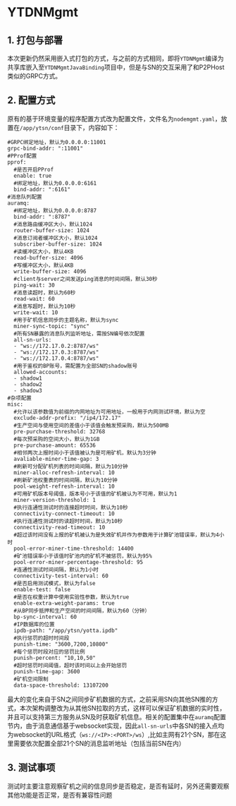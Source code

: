 # YTDNMgmt
## 1. 打包与部署
本次更新仍然采用嵌入式打包的方式，与之前的方式相同，即将`YTDNMgmt`编译为共享库嵌入至`YTDNMgmtJavaBinding`项目中，但是与SN的交互采用了和P2PHost类似的GRPC方式。

## 2. 配置方式
原有的基于环境变量的程序配置方式改为配置文件，文件名为`nodemgmt.yaml`，放置在`/app/ytsn/conf`目录下，内容如下：

```
#GRPC绑定地址，默认为0.0.0.0:11001
grpc-bind-addr: ":11001"
#PProf配置
pprof:
  #是否开启PProf
  enable: true
  #绑定地址，默认为0.0.0.0:6161
  bind-addr: ":6161"
#消息队列配置
auramq:
  #绑定地址，默认为0.0.0.0:8787
  bind-addr: ":8787"
  #消息路由缓冲区大小，默认1024
  router-buffer-size: 1024
  #消息订阅者缓冲区大小，默认1024
  subscriber-buffer-size: 1024
  #读缓冲区大小，默认4KB
  read-buffer-size: 4096
  #写缓冲区大小，默认4KB
  write-buffer-size: 4096
  #client与server之间发送ping消息的时间间隔，默认30秒
  ping-wait: 30
  #消息读超时，默认为60秒
  read-wait: 60
  #消息写超时，默认为10秒
  write-wait: 10
  #用于矿机信息同步的主题名称，默认为sync
  miner-sync-topic: "sync"
  #所有SN暴露的消息队列监听地址，需按SN编号依次配置
  all-sn-urls:
  - "ws://172.17.0.2:8787/ws"
  - "ws://172.17.0.3:8787/ws"
  - "ws://172.17.0.4:8787/ws"
  #用于鉴权的BP账号，需配置为全部SN的shadow账号
  allowed-accounts:
  - shadow1
  - shadow2
  - shadow3
#杂项配置
misc:
  #允许以该参数值为前缀的内网地址为可用地址，一般用于内网测试环境，默认为空
  exclude-addr-prefix: "/ip4/172.17"
  #生产空间与使用空间的差值小于该值会触发预采购，默认为500MB
  pre-purchase-threshold: 32768
  #每次预采购的空间大小，默认为1GB
  pre-purchase-amount: 65536
  #相邻两次上报时间小于该值被认为是可用矿机，默认为3分钟
  avaliable-miner-time-gap: 3
  #刷新可分配矿机列表的时间间隔，默认为10分钟
  miner-alloc-refresh-interval: 10
  #刷新矿池权重表的时间间隔，默认为10分钟
  pool-weight-refresh-interval: 10
  #可用矿机版本号阈值，版本号小于该值的矿机被认为不可用，默认为1
  miner-version-threshold: 1
  #执行连通性测试时的连接超时时间，默认为10秒
  connectivity-connect-timeout: 10
  #执行连通性测试时的读超时时间，默认为10秒
  connectivity-read-timeout: 10
  #超过该时间没有上报的矿机被认为是失效矿机并作为参数用于计算矿池错误率，默认为4小时
  pool-error-miner-time-threshold: 14400
  #矿池错误率小于该值时矿池内的矿机不被惩罚，默认为95%
  pool-error-miner-percentage-threshold: 95
  #连通性测试时间间隔，默认为1小时
  connectivity-test-interval: 60
  #是否启用测试模式，默认为false
  enable-test: false
  #是否在权重计算中使用实验性参数，默认为true
  enable-extra-weight-params: true
  #从BP同步抵押和生产空间的时间间隔，默认为60（分钟）
  bp-sync-interval: 60
  #IP数据库的位置
  ipdb-path: "/app/ytsn/yotta.ipdb"
  #执行惩罚的超时时间段
  punish-time: "3600,7200,10800"
  #每个惩罚时段对应的惩罚比例
  punish-percent: "10,10,50"
  #超时惩罚时间阈值，超时该时间以上会开始惩罚
  punish-time-gap: 3600
  #矿机空间限制
  data-space-threshold: 13107200
```
最大的变化来自于SN之间同步矿机数据的方式，之前采用SN向其他SN推的方式，本次架构调整改为从其他SN拉取的方式，这样可以保证矿机数据的实时性，并且可以支持第三方服务从SN及时获取矿机信息。相关的配置集中在`auramq`配置节内，由于消息通信基于websocket实现，因此`all-sn-urls`中各SN的接入点均为websocket的URL格式（`ws://<IP>:<PORT>/ws`）,比如主网有21个SN，那在这里需要依次配置全部21个SN的消息监听地址（包括当前SN在内）

## 3. 测试事项
测试时主要注意观察矿机之间的信息同步是否稳定，是否有延时，另外还需要观察其他功能是否正常，是否有兼容性问题